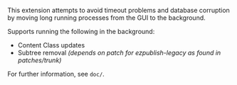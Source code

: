 
This extension attempts to avoid timeout problems and database corruption by
moving long running processes from the GUI to the background.

Supports running the following in the background:
- Content Class updates
- Subtree removal *(depends on patch for ezpublish-legacy as found in patches/trunk)*

For further information, see `doc/`.
